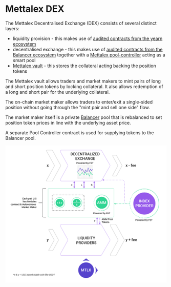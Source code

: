 # Mettalex DEX
The Mettalex Decentralised Exchange (DEX) consists of several distinct layers:

* liquidity provision - this makes use of [audited contracts from the yearn ecosystem](https://github.com/iearn-finance/yearn-audits)
* decentralised exchange - this makes use of [audited contracts from the Balancer ecosystem](https://docs.balancer.finance/protocol/security/audits) together with a [Mettalex pool-controller](on-chain/pool-controller/contracts/StrategyBalancerMettalexV2.sol) acting as a smart pool
* [Mettalex vault](on-chain/mettalex-vault/README.md) - this stores the collateral acting backing the position tokens 

The Mettalex vault allows traders and market makers to mint pairs of long and short position tokens by locking collateral.  It also allows redemption of a long and short pair for the underlying collateral.

The on-chain market maker allows traders to enter/exit a single-sided position without going through
the "mint pair and sell one side" flow.

The market maker itself is a private [Balancer](https://github.com/balancer-labs/balancer-core.git) pool
that is rebalanced to set position token prices in line with the underlying asset price.

A separate Pool Controller contract is used for supplying tokens to the Balancer pool.

![Mettalex Outline](mettalex_diagram_outlines_v9p3_white.png "Mettalex Outline")
